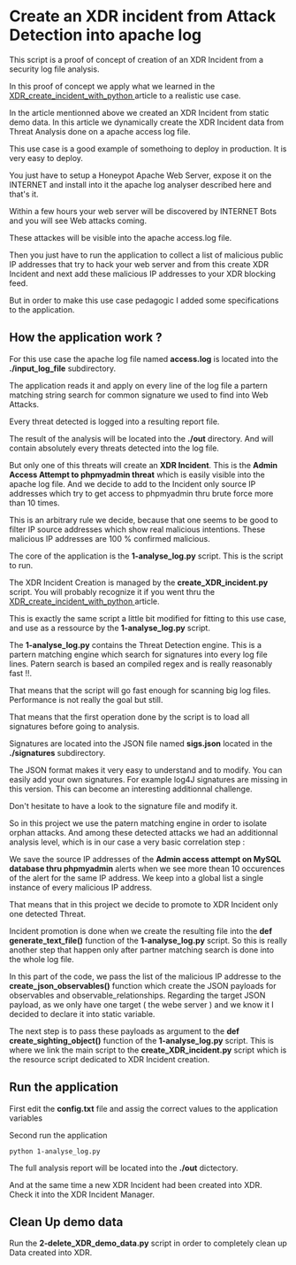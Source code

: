 # Create an XDR incident from Attack Detection into apache log

This script is a proof of concept of creation of an XDR Incident from a security log file analysis.

In this proof of concept we apply what we learned in the [XDR_create_incident_with_python ](https://github.com/pcardotatgit/XDR_create_incident_with_python) article to a realistic use case.

In the article mentionned above we created an XDR Incident from static demo data. In this article we dynamically create the XDR Incident data from Threat Analysis done on a apache access log file.

This use case is a good example of somethoing to deploy in production. It is very easy to deploy.

You just have to setup a Honeypot Apache Web Server, expose it on the INTERNET and install into it the apache log analyser described here and that's it.

Within a few hours your web server will be discovered by INTERNET Bots and you will see Web attacks coming. 

These attackes will be visible into the apache access.log file. 

Then you just have to run the application to collect a list of malicious public IP addresses that try to hack your web server and from this create XDR Incident and next add these malicious IP addresses to your XDR blocking feed.

But in order to make this use case pedagogic I added some specifications to the application.

## How the application work ?

For this use case the apache log file named **access.log** is located into the  **./input_log_file** subdirectory.

The application reads it and apply on every line of the log file a partern matching string search for common signature we used to find into Web Attacks. 

Every threat detected is logged into a resulting report file.

The result of the analysis will be located into the **./out** directory. And will contain absolutely every threats detected into the log file.

But only one of this threats will create an **XDR Incident**. This is the **Admin Access Attempt to phpmyadmin threat** which is easily visible into the apache log file. And we decide to add to the Incident only source IP addresses which try to get access to phpmyadmin thru brute force more than 10 times.

This is an arbitrary rule we decide, because that one seems to be good to filter IP source addresses which show real malicious intentions. These malicious IP addresses are 100 % confirmed malicious. 

The core of the application is the **1-analyse_log.py** script. This is the script to run.

The XDR Incident Creation is managed by the **create_XDR_incident.py** script. You will probably recognize it if you went thru the [XDR_create_incident_with_python ](https://github.com/pcardotatgit/XDR_create_incident_with_python) article.

This is exactly the same script a little bit modified for fitting to this use case, and use as a ressource by the **1-analyse_log.py** script.

The **1-analyse_log.py** contains the Threat Detection engine. This is a partern matching engine which search for signatures into every log file lines. Patern search is based an compiled regex and is really reasonably fast !!.

That means that the script will go fast enough for scanning big log files. Performance is not really the goal but still.

That means that the first operation done by the script is to load all signatures before going to analysis. 

Signatures are located into the JSON file named **sigs.json** located in the **./signatures** subdirectory. 

The JSON format makes it very easy to understand and to modify. You can easily add your own signatures. For example log4J signatures are missing in this version. This can become an interesting additionnal challenge.

Don't hesitate to have a look to the signature file and modify it.

So in this project we use the patern matching engine in order to isolate orphan attacks. And among these detected attacks we had an additionnal analysis level, which is in our case a very basic correlation step :

We save the source IP addresses of the **Admin access attempt on MySQL database thru phpmyadmin** alerts when we see more thean 10 occurences of the alert for the same IP address. We keep into a global list a single instance of every malicious IP address.

That means that in this project we decide to promote to XDR Incident only one detected Threat. 

Incident promotion is done when we create the resulting file into the **def generate_text_file()** function of the **1-analyse_log.py** script. So this is really another step that happen only after partner matching search is done into the whole log file.

In this part of the code, we pass the list of the malicious IP addresse to the **create_json_observables()** function which create the JSON payloads for observables and observable_relationships. Regarding the target JSON payload, as we only have one target ( the webe server ) and we know it I decided to declare it into static variable. 

The next step is to pass these payloads as argument to the **def create_sighting_object()** function of the **1-analyse_log.py** script.  This is where we link the main script to the **create_XDR_incident.py** script which is the resource script dedicated to XDR Incident creation.

## Run the application

First edit the **config.txt** file and assig the correct values to the application variables

Second run the application 

    python 1-analyse_log.py
    
The full analysis report will be located into the **./out** dictectory.

And at the same time a new XDR Incident had been created into XDR. Check it into the XDR Incident Manager.

## Clean Up demo data

Run the **2-delete_XDR_demo_data.py** script in order to completely clean up Data created into XDR.


